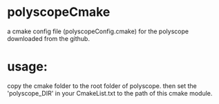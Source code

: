 # polyscopeCmake
a cmake config file (polyscopeConfig.cmake) for the polyscope downloaded from the github.


# usage:
copy the cmake folder to the root folder of polyscope.
then set the 'polyscope_DIR' in your CmakeList.txt to the path of this cmake module.


